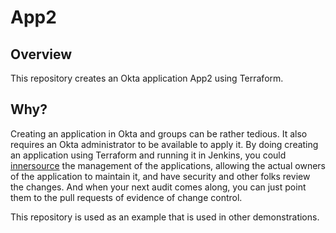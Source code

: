 # App2

## Overview

This repository creates an Okta application App2 using Terraform. 

## Why?

Creating an application in Okta and groups can be rather tedious. It also 
requires an Okta administrator to be available to apply it. By doing 
creating an application using Terraform and running it in Jenkins, you 
could [innersource](https://resources.github.com/whitepapers/introduction-to-innersource/)
the management of the applications, allowing the actual owners of the 
application to maintain it, and have security and other folks review the
changes. And when your next audit comes along, you can just point them to
the pull requests of evidence of change control. 

This repository is used as an example that is used in other demonstrations.


